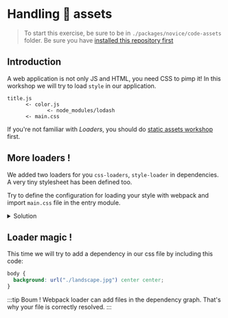 # Handling :nail_care: assets

> To start this exercise, be sure to be in `./packages/novice/code-assets` folder.
> Be sure you have [installed this repository first](../README.md#install)

## Introduction

A web application is not only JS and HTML, you need CSS to pimp it!
In this workshop we will try to load `style` in our application.

```
title.js
      <- color.js
             <- node_modules/lodash
      <- main.css
```

If you're not familiar with _Loaders_, you should do [static assets workshop](./static-assets.md) first.

## More loaders !

We added two loaders for you `css-loaders`, `style-loader` in dependencies.
A very tiny stylesheet has been defined too.

Try to define the configuration for loading your style with webpack and import `main.css` file in the entry module.

<details>
<summary>Solution</summary>

```js{24-27}
const path = require("path");

module.exports = {
  entry: "./src/title.js", // The source module of our dependency graph
  output: {
    // Configuration of what we tell webpack to generate (here, a ./dist/main.js file)
    filename: "main.js",
    path: path.resolve(__dirname, "dist")
  },
  module: {
    rules: [
      {
        test: /\.jpg$/,
        use: [
          {
            loader: "file-loader",
            options: {
              outputPath: "assets",
              publicPath: "dist/assets"
            }
          }
        ]
      },
      {
        test: /\.css$/,
        use: ["style-loader", "css-loader"]
      }
    ]
  }
};
```

```js{2}
const { getRandomColor } = require("./color.js");
require("../assets/main.css");

let changeCount = 0;

const el = document.querySelector("h1");

setInterval(() => {
  changeCount++;
  el.innerHTML = `This title will change ! ${changeCount}`;
  el.style.color = getRandomColor();
}, 1000);
```

:::tip
You should look at the generated bundle. There is no generated CSS file. The CSS should be in the JS bundle.
:::

</details>

## Loader magic !

This time we will try to add a dependency in our css file by including this code:

```css
body {
  background: url("./landscape.jpg") center center;
}
```

:::tip
Boum ! Webpack loader can add files in the dependency graph.
That's why your file is correctly resolved.
:::
